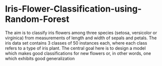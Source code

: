 # Iris-Flower-Classification-using-Random-Forest
The aim is to classify iris flowers among three species (setosa, versicolor or virginica) from measurements of length and width of sepals and petals.
The iris data set contains 3 classes of 50 instances each, where each class refers to a type of iris plant.
The central goal here is to design a model which makes good classifications for new flowers or, in other words, one which exhibits good generalization
